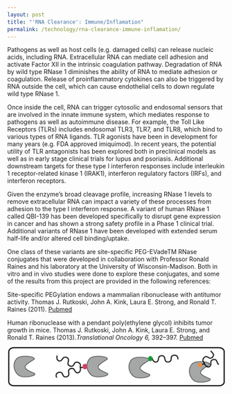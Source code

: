 ```yaml
---
layout: post
title: "'RNA Clearance': Immune/Inflamation"
permalink: /technology/rna-clearance-immune-inflamation/
---
```

Pathogens as well as host cells (e.g. damaged cells) can release nucleic acids, including RNA. Extracellular RNA can mediate cell adhesion and activate Factor XII in the intrinsic coagulation pathway. Degradation of RNA by wild type RNase 1 diminishes the ability of RNA to mediate adhesion or coagulation. Release of proinflammatory cytokines can also be triggered by RNA outside the cell, which can cause endothelial cells to down regulate wild type RNase 1.

Once inside the cell, RNA can trigger cytosolic and endosomal sensors that are involved in the innate immune system, which mediates response to pathogens as well as autoimmune disease. For example, the Toll Like Receptors (TLRs) includes endosomal TLR3, TLR7, and TLR8, which bind to various types of RNA ligands. TLR agonists have been in development for many years (e.g. FDA approved imiquimod). In recent years, the potential utility of TLR antagonists has been explored both in preclinical models as well as in early stage clinical trials for lupus and psoriasis. Additional downstream targets for these type I interferon responses include interleukin 1 receptor-related kinase 1 (IRAK1), interferon regulatory factors (IRFs), and interferon receptors.

Given the enzyme’s broad cleavage profile, increasing RNase 1 levels to remove extracellular RNA can impact a variety of these processes from adhesion to the type I interferon response. A variant of human RNase 1 called QBI-139 has been developed specifically to disrupt gene expression in cancer and has shown a strong safety profile in a Phase 1 clinical trial. Additional variants of RNase 1 have been developed with extended serum half-life and/or altered cell binding/uptake.

One class of these variants are site-specific PEG-EVadeTM RNase conjugates that were developed in collaboration with Professor Ronald Raines and his laboratory at the University of Wisconsin-Madison. Both in vitro and in vivo studies were done to explore these conjugates, and some of the results from this project are provided in the following references: 

Site-specific PEGylation endows a mammalian ribonuclease with antitumor activity. Thomas J. Rutkoski, John A. Kink, Laura E. Strong, and Ronald T. Raines (2011). [Pubmed](http://www.ncbi.nlm.nih.gov/pubmed/21633186)

Human ribonuclease with a pendant poly(ethylene glycol) inhibits tumor growth in mice. Thomas J. Rutkoski, John A. Kink, Laura E. Strong, and Ronald T. Raines (2013).<em>Translational Oncology 6,</em> 392–397. [Pubmed](http://www.ncbi.nlm.nih.gov/pubmed/23908681)

![](/images/prodTarA-2.png)
